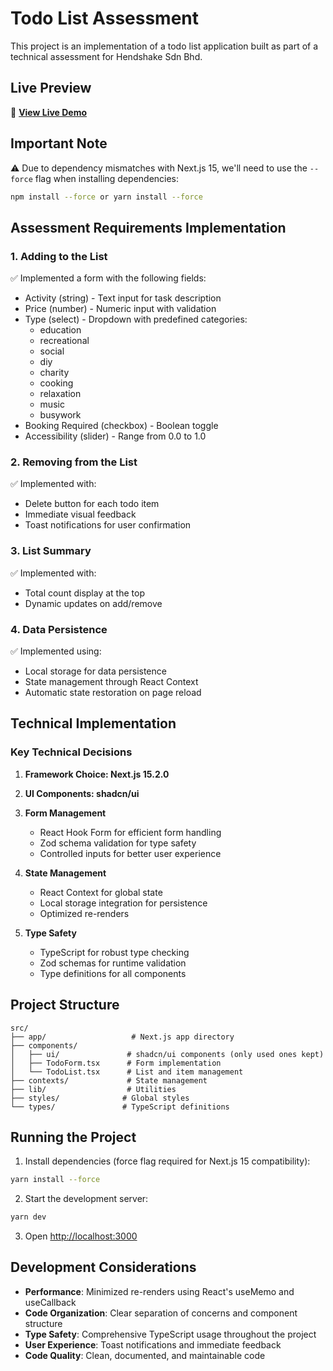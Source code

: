 # Todo List Assessment

This project is an implementation of a todo list application built as part of a technical assessment for Hendshake Sdn Bhd.

## Live Preview

🚀 **[View Live Demo](https://todo-list-hendshakle.vercel.app/)**

## Important Note

⚠️ Due to dependency mismatches with Next.js 15, we'll need to use the `--force` flag when installing dependencies:
```bash
npm install --force or yarn install --force
```

## Assessment Requirements Implementation

### 1. Adding to the List
✅ Implemented a form with the following fields:
- Activity (string) - Text input for task description
- Price (number) - Numeric input with validation
- Type (select) - Dropdown with predefined categories:
  - education
  - recreational
  - social
  - diy
  - charity
  - cooking
  - relaxation
  - music
  - busywork
- Booking Required (checkbox) - Boolean toggle
- Accessibility (slider) - Range from 0.0 to 1.0

### 2. Removing from the List
✅ Implemented with:
- Delete button for each todo item
- Immediate visual feedback
- Toast notifications for user confirmation

### 3. List Summary
✅ Implemented with:
- Total count display at the top
- Dynamic updates on add/remove

### 4. Data Persistence
✅ Implemented using:
- Local storage for data persistence
- State management through React Context
- Automatic state restoration on page reload

## Technical Implementation

### Key Technical Decisions

1. **Framework Choice: Next.js 15.2.0**

2. **UI Components: shadcn/ui**

3. **Form Management**
   - React Hook Form for efficient form handling
   - Zod schema validation for type safety
   - Controlled inputs for better user experience

4. **State Management**
   - React Context for global state
   - Local storage integration for persistence
   - Optimized re-renders

5. **Type Safety**
   - TypeScript for robust type checking
   - Zod schemas for runtime validation
   - Type definitions for all components

## Project Structure

```
src/
├── app/                   # Next.js app directory
├── components/           
│   ├── ui/               # shadcn/ui components (only used ones kept)
│   ├── TodoForm.tsx      # Form implementation
│   └── TodoList.tsx      # List and item management
├── contexts/             # State management
├── lib/                  # Utilities
├── styles/              # Global styles
└── types/               # TypeScript definitions
```

## Running the Project

1. Install dependencies (force flag required for Next.js 15 compatibility):
```bash
yarn install --force
```

2. Start the development server:
```bash
yarn dev
```

3. Open [http://localhost:3000](http://localhost:3000)

## Development Considerations

- **Performance**: Minimized re-renders using React's useMemo and useCallback
- **Code Organization**: Clear separation of concerns and component structure
- **Type Safety**: Comprehensive TypeScript usage throughout the project
- **User Experience**: Toast notifications and immediate feedback
- **Code Quality**: Clean, documented, and maintainable code